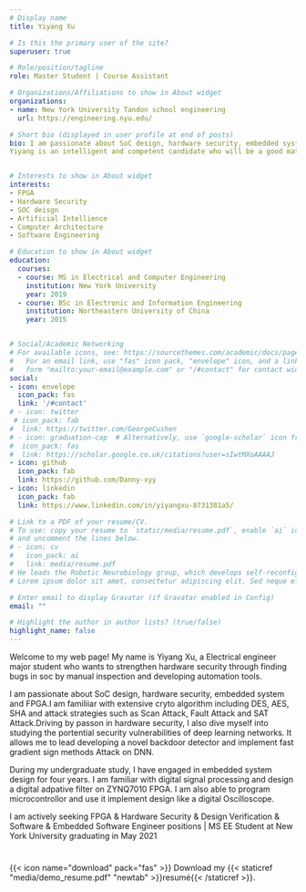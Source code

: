 ```yaml
---
# Display name
title: Yiyang Xu

# Is this the primary user of the site?
superuser: true

# Role/position/tagline
role: Master Student | Course Assistant 

# Organizations/Affiliations to show in About widget
organizations:
- name: New York University Tandon school engineering
  url: https://engineering.nyu.edu/

# Short bio (displayed in user profile at end of posts)
bio: I am passionate about SoC design, hardware security, embedded system and FPGA.I am familiiar with extensive cryto algorithm including DES, AES, SHA and attack strategies such as Scan Attack, Fault Attack and SAT Attack.Driving by passon in hardware security, I also dive myself into deep learning security. It allows me to lead developing a novel backdoor detector and implement fast gradient sign methods Attack on DNN.
Yiyang is an intelligent and competent candidate who will be a good match for Hardware Engineer position. His research interests include FPGA, hardware security, SOC design verification and computer architecture. He has done great projects with Verilog, C++, Java and python recently. He has led the NYU_AES team to win the second place of the Intel Hack@DAC2020 and Hack@Sec2020 hardware security competetion. He holds a profound understanding of how the hardware works and always goes beyond the scope of the project in order to the design more robust.


# Interests to show in About widget
interests:
- FPGA
- Hardware Security
- SOC deisgn
- Artificial Intellience
- Computer Architecture
- Software Engineering

# Education to show in About widget
education:
  courses:
  - course: MS in Electrical and Computer Engineering
    institution: New York University
    year: 2019
  - course: BSc in Electronic and Information Engineering
    institution: Northeastern University of China
    year: 2015


# Social/Academic Networking
# For available icons, see: https://sourcethemes.com/academic/docs/page-builder/#icons
#   For an email link, use "fas" icon pack, "envelope" icon, and a link in the
#   form "mailto:your-email@example.com" or "/#contact" for contact widget.
social:
- icon: envelope
  icon_pack: fas
  link: '/#contact'
# - icon: twitter
 # icon_pack: fab
#  link: https://twitter.com/GeorgeCushen
# - icon: graduation-cap  # Alternatively, use `google-scholar` icon from `ai` icon pack
#  icon_pack: fas
#  link: https://scholar.google.co.uk/citations?user=sIwtMXoAAAAJ
- icon: github
  icon_pack: fab
  link: https://github.com/Danny-xyy
- icon: linkedin
  icon_pack: fab
  link: https://www.linkedin.com/in/yiyangxu-8731381a5/

# Link to a PDF of your resume/CV.
# To use: copy your resume to `static/media/resume.pdf`, enable `ai` icons in `params.toml`, 
# and uncomment the lines below.
# - icon: cv
#   icon_pack: ai
#   link: media/resume.pdf
# He leads the Robotic Neurobiology group, which develops self-reconfiguring robots, systems of self-organizing robots, and mobile sensor networks.
# Lorem ipsum dolor sit amet, consectetur adipiscing elit. Sed neque elit, tristique placerat feugiat ac, facilisis vitae arcu. Proin eget egestas augue. Praesent ut sem nec arcu pellentesque aliquet. Duis dapibus diam vel metus tempus vulputate.

# Enter email to display Gravatar (if Gravatar enabled in Config)
email: ""

# Highlight the author in author lists? (true/false)
highlight_name: false
---
```



Welcome to my web page! My name is Yiyang Xu, a Electrical engineer major student who wants to strengthen hardware security through finding bugs in soc by manual inspection and developing automation tools.

I am passionate about SoC design, hardware security, embedded system and FPGA.I am familiiar with extensive cryto algorithm including DES, AES, SHA and attack strategies such as Scan Attack, Fault Attack and SAT Attack.Driving by passon in hardware security, I also dive myself into studying the portential security vulnerabilities of deep learning networks. It allows me to lead developing a novel backdoor detector and implement fast gradient sign methods Attack on DNN.

During my undergraduate study, I have engaged in embedded system design for four years. I am familiar with digital signal processing and design a digital adpative filter on ZYNQ7010 FPGA. I am also able to program microcontrollor and use it implement design like a digital Oscilloscope.

I am actively seeking FPGA & Hardware Security & Design Verification & Software & Embedded Software Engineer positions | MS EE Student at New York University graduating in May 2021



#

#

{{< icon name="download" pack="fas" >}} Download my {{< staticref "media/demo_resume.pdf" "newtab" >}}resumé{{< /staticref >}}.
